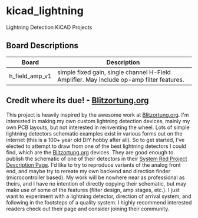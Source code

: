 # kicad_lightning
Lightning Detection KiCAD Projects

## Board Descriptions
| Board | Description |
| --- | --- |
| h_field_amp_v1 | simple fixed gain, single channel H-Field Amplifier. May include op-amp filter features. |

## Credit where its due! - [Blitzortung.org](https://www.blitzortung.org)
This project is heavily inspired by the awesome work at [Blitzortung.org](https://www.blitzortung.org).
I'm interested in making my own custom lightning detection devices, mainly my own PCB layouts, but not interested in reinventing the wheel.
Lots of simple lightning detectors schematic examples exist in various forms out on the internet (this is a 100+ year old DIY hobby after all).
So to get started, I've elected to attempt to draw from one of the best lightning detectors I could find, which are the [Blitzortung.org](https://www.blitzortung.org) devices.
They are good enough to publish the schematic of one of their detectors in their [System Red Project Description Page](https://www.blitzortung.org/en/cover_your_area.php).
I'd like to try to reproduce variants of the analog front end, and maybe try to rereate my own backend and direction finder (microcontroller based).
My work will be nowhere near as professional as theirs, and I have no intention of directly copying their schematic, but may make use of some of the features (filter design, amp stages, etc.).
I just want to experiment with a lightning detector, direction of arrival system, and following in the footsteps of a quality system.
I highly recommend interested readers check out their page and consider joining their community.
